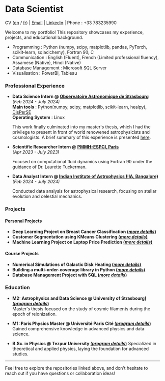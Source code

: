 # Data Scientist
CV ([en](https://raw.githubusercontent.com/vishrut-b/vishrut-b.github.io/main/assets/cv_eng_%20(3).pdf) / [fr](https://raw.githubusercontent.com/vishrut-b/vishrut-b.github.io/main/assets/cv_fr_%20(2).pdf)) | [Email](mailto:vishrutbezbarua@gmail.com) | [Linkedin](https://www.linkedin.com/in/vishrut-bezbarua-53b355205/) | Phone : +33 783235990

Welcome to my portfolio! This repository showcases my experience, projects, and educational background.

- Programming : Python (numpy, scipy, matplotlib, pandas, PyTorch, scikit-learn, sqlaclchemy), Fortran 90, C
- Communication : English (Fluent), French (Limited professional fluency), Assamese (Native), Hindi (Native)
- Database Management : Microsoft SQL Server
- Visualisation : PowerBI, Tableau

### Professional Experience

- **Data Science Intern @ [Observatoire Astronomique de Strasbourg](https://www.unistra.fr)**<br>
  _(Feb 2024 - July 2024)_<br>
  **Main tools** : Python(numpy, scipy, matplotlib, scikit-learn, healpy), [DisPerSE](https://www2.iap.fr/users/sousbie/web/html/index3c4a.html?category/Overview)<br>
  **Operating System** : Linux<br>
  
  This work finally culminated into my master's thesis, which I had the privilege to present in front of world renowened astrophysicists and cosmologists.
  A brief summary of this experience is presented [here](https://vishrut-b.github.io/Master-Thesis/).
     

- **Scientific Researcher Intern @ [PMMH-ESPCI, Paris](https://www.pmmh.espci.fr/)** <br>
_(Apr 2023 - July 2023)_ <br>

  Focused on computational fluid dynamics using Fortran 90 under the guidance of Dr. Laurette Tuckerman.

- **Data Analyst Intern @ [Indian Institute of Astrophysics (IIA, Bangalore)](https://www.iiap.res.in/)** <br>
  _(Feb 2024 - July 2024)_ <br>
  
  Conducted data analysis for astrophysical research, focusing on stellar evolution and celestial mechanics.

### Projects

#### Personal Projects
- **Deep Learning Project on Breast Cancer Classification [(_more details_)]()**  
- **Customer Segmentation using KMeans Clustering [(_more details_)](https://vishrut-b.github.io/clustering-analysis-of-online-retail-data/#exploratory-data-analysis-eda)**  
- **Machine Learning Project on Laptop Price Prediction [(_more details_)](https://github.com/yourusername/laptop-price-prediction)**  

#### Course Projects
- **Numerical Simulations of Galactic Disk Heating [(_more details_)](https://github.com/vishrut-b/Numerical-Simulation_Galactic_Disk_Heating.git)**
- **Building a multi-order-coverage library in Python [(_more details_)](https://github.com/vishrut-b/Python-Project-files.git)**
- **Database Management Project with SQL [(_more details_)](https://github.com/vishrut-b/Database-Project-MySQL-/blob/08f5b2d7cb2a300c5e772a394091091f10b2e409/Database_Project_Report_new%20(2).pdf)**
  
### Education
- **M2: Astrophysics and Data Science @ University of Strasbourg] [(_program details_)](https://astro.unistra.fr/en/training-education/master-astrophysics-track/#master2)**  
  Master's thesis focused on the study of cosmic filaments during the epoch of reionization.

- **M1: Paris Physics Master @ Université Paris Cité [(_program details_)](http://www.parisphysicsmaster.com/)**  
  Gained comprehensive knowledge in advanced physics and data science.

- **B.Sc. in Physics @ Tezpur University [(_program details_)](https://www.tezu.ernet.in/)** 
  Specialized in theoretical and applied physics, laying the foundation for advanced studies.

---

Feel free to explore the repositories linked above, and don’t hesitate to reach out if you have questions or collaboration ideas!
